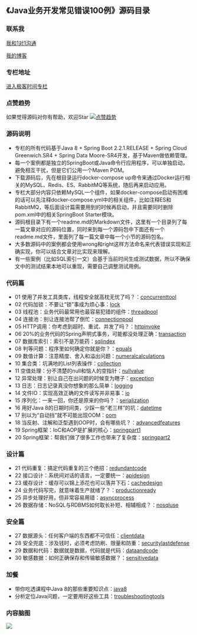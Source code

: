 ## 《Java业务开发常见错误100例》源码目录

### 联系我
[我和1对1沟通](https://www.zaih.com/falcon/mentors/2by2w5y2n80)

[我的博客](https://www.cnblogs.com/lovecindywang/)

### 专栏地址
[进入极客时间专栏](https://time.geekbang.org/column/intro/294?utm_term=zeus134KG&utm_source=blog&utm_medium=zhuye)

### 点赞趋势
如果觉得源码对你有帮助，欢迎Star
[![点赞趋势](https://starchart.cc/JosephZhu1983/java-common-mistakes.svg)](https://starchart.cc/JosephZhu1983/java-common-mistakes)
      
### 源码说明

- 专栏的所有代码基于Java 8 + Spring Boot 2.2.1.RELEASE + Spring Cloud Greenwich.SR4 + Spring Data Moore-SR4开发，基于Maven做依赖管理。
- 每一个案例都是独立的SpringBoot或Java命令行应用程序，可以单独启动，避免相互干扰，但是它们公用一个Maven POM。
- 下载源码后，先在根目录运行docker-compose up命令来通过Docker运行相关的MySQL、Redis、ES、RabbitMQ等系统，随后再来启动应用。
- 专栏大部分内容只依赖MySQL一个组件，如果docker-compose启动有困难的话可以先注释docker-compose.yml中的相关组件，比如注释ES和RabbitMQ，等后面设计篇需要用到的时候再启动，并且需要同时删除pom.xml中的相关SpringBoot Starter模块。
- 源码根目录下有一个readme.md的Markdown文件，这里有一个目录列了每一篇文章对应的源码位置，同时来到每一个源码包中下面还有一个readme.md文件，里面列了每一篇文章中每一个小节的源码包名。
- 大多数源码中的案例都会使用wrong和right这样方法命名来代表错误实现和正确实现，你可以结合文章对比实现来理解。
- 有一些案例（比如SQL索引一文）会基于当前时间生成测试数据，所以不确保文中的测试结果本地可以重现，需要自己调整测试用例。

### 代码篇

- 01 使用了并发工具类库，线程安全就高枕无忧了吗？：[concurrenttool](src/main/java/org/geekbang/time/commonmistakes/class01/concurrenttool/)
- 02 代码加锁：不要让“锁”事成为烦心事：[lock](src/main/java/org/geekbang/time/commonmistakes/class02/lock/)
- 03 线程池：业务代码最常用也最容易犯错的组件：[threadpool](src/main/java/org/geekbang/time/commonmistakes/class03/threadpool/)
- 04 连接池：别让连接池帮了倒忙：[connectionpool](src/main/java/org/geekbang/time/commonmistakes/connectionpool/)
- 05 HTTP调用：你考虑到超时、重试、并发了吗？：[httpinvoke](src/main/java/org/geekbang/time/commonmistakes/httpinvoke/)
- 06 20%的业务代码的Spring声明式事务，可能都没处理正确：[transaction](src/main/java/org/geekbang/time/commonmistakes/transaction/)
- 07 数据库索引：索引不是万能药：[sqlindex](src/main/java/org/geekbang/time/commonmistakes/sqlindex/)
- 08 判等问题：程序里如何确定你就是你？：[equals](src/main/java/org/geekbang/time/commonmistakes/equals/)
- 09 数值计算：注意精度、舍入和溢出问题：[numeralcalculations](src/main/java/org/geekbang/time/commonmistakes/numeralcalculations/)
- 10 集合类：坑满地的List列表操作：[collection](src/main/java/org/geekbang/time/commonmistakes/collection/)
- 11 空值处理：分不清楚的null和恼人的空指针：[nullvalue](src/main/java/org/geekbang/time/commonmistakes/nullvalue/)
- 12 异常处理：别让自己在出问题的时候变为瞎子：[exception](src/main/java/org/geekbang/time/commonmistakes/exception/)
- 13 日志：日志记录真没你想象的那么简单：[logging](src/main/java/org/geekbang/time/commonmistakes/logging/)
- 14 文件IO：实现高效正确的文件读写并非易事：[io](src/main/java/org/geekbang/time/commonmistakes/io/)
- 15 序列化：一来一回，你还是原来的你吗？：[serialization](src/main/java/org/geekbang/time/commonmistakes/serialization/)
- 16 用好Java 8的日期时间类，少踩一些“老三样”的坑：[datetime](src/main/java/org/geekbang/time/commonmistakes/datetime/)
- 17 别以为“自动挡”就不可能出现OOM：[oom](src/main/java/org/geekbang/time/commonmistakes/oom/)
- 18 当反射、注解和泛型遇到OOP时，会有哪些坑？：[advancedfeatures](src/main/java/org/geekbang/time/commonmistakes/advancedfeatures/)
- 19 Spring框架：IoC和AOP是扩展的核心：[springpart1](src/main/java/org/geekbang/time/commonmistakes/springpart1/)
- 20 Spring框架：帮我们做了很多工作也带来了复杂度：[springpart2](src/main/java/org/geekbang/time/commonmistakes/springpart2/)

### 设计篇

- 21 代码重复：搞定代码重复的三个绝招：[redundantcode](src/main/java/org/geekbang/time/commonmistakes/redundantcode/)
- 22 接口设计：系统间对话的语言，一定要统一：[apidesign](src/main/java/org/geekbang/time/commonmistakes/apidesign/)
- 23 缓存设计：缓存可以锦上添花也可以落井下石：[cachedesign](src/main/java/org/geekbang/time/commonmistakes/cachedesign/)
- 24 业务代码写完，就意味着生产就绪了？：[productionready](src/main/java/org/geekbang/time/commonmistakes/productionready/)
- 25 异步处理好用，但非常容易用错：[asyncprocess](src/main/java/org/geekbang/time/commonmistakes/asyncprocess/)
- 26 数据存储：NoSQL与RDBMS如何取长补短、相辅相成？：[nosqluse](src/main/java/org/geekbang/time/commonmistakes/nosqluse/)

### 安全篇

- 27 数据源头：任何客户端的东西都不可信任：[clientdata](src/main/java/org/geekbang/time/commonmistakes/clientdata/)
- 28 安全兜底：涉及钱时，必须考虑防刷、限量和防重：[securitylastdefense](src/main/java/org/geekbang/time/commonmistakes/securitylastdefense/)
- 29 数据和代码：数据就是数据，代码就是代码：[dataandcode](src/main/java/org/geekbang/time/commonmistakes/dataandcode/)
- 30 敏感数据：如何正确保存和传输敏感数据？：[sensitivedata](src/main/java/org/geekbang/time/commonmistakes/sensitivedata/)

### 加餐

- 带你吃透课程中Java 8的那些重要知识点：[java8](src/main/java/org/geekbang/time/commonmistakes/class00/java8/)
- 分析定位Java问题，一定要用好这些工具：[troubleshootingtools](src/main/java/org/geekbang/time/commonmistakes/class00/troubleshootingtools/)

### 内容脑图

![](脑图.jpeg)
